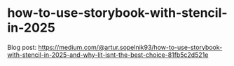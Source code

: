 # how-to-use-storybook-with-stencil-in-2025

Blog post: https://medium.com/@artur.sopelnik93/how-to-use-storybook-with-stencil-in-2025-and-why-lit-isnt-the-best-choice-81fb5c2d521e
